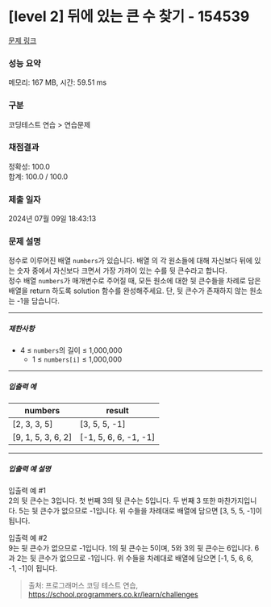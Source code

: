 # [level 2] 뒤에 있는 큰 수 찾기 - 154539 

[문제 링크](https://school.programmers.co.kr/learn/courses/30/lessons/154539) 

### 성능 요약

메모리: 167 MB, 시간: 59.51 ms

### 구분

코딩테스트 연습 > 연습문제

### 채점결과

정확성: 100.0<br/>합계: 100.0 / 100.0

### 제출 일자

2024년 07월 09일 18:43:13

### 문제 설명

<p>정수로 이루어진 배열 <code>numbers</code>가 있습니다. 배열 의 각 원소들에 대해 자신보다 뒤에 있는 숫자 중에서 자신보다 크면서 가장 가까이 있는 수를 뒷 큰수라고 합니다.<br>
정수 배열 <code>numbers</code>가 매개변수로 주어질 때, 모든 원소에 대한 뒷 큰수들을 차례로 담은 배열을 return 하도록 solution 함수를 완성해주세요. 단, 뒷 큰수가 존재하지 않는 원소는 -1을 담습니다.</p>

<hr>

<h5>제한사항</h5>

<ul>
<li>4 ≤ <code>numbers</code>의 길이 ≤ 1,000,000

<ul>
<li>1 ≤ <code>numbers[i]</code> ≤ 1,000,000</li>
</ul></li>
</ul>

<hr>

<h5>입출력 예</h5>
<table class="table">
        <thead><tr>
<th>numbers</th>
<th>result</th>
</tr>
</thead>
        <tbody><tr>
<td>[2, 3, 3, 5]</td>
<td>[3, 5, 5, -1]</td>
</tr>
<tr>
<td>[9, 1, 5, 3, 6, 2]</td>
<td>[-1, 5, 6, 6, -1, -1]</td>
</tr>
</tbody>
      </table>
<hr>

<h5>입출력 예 설명</h5>

<p>입출력 예 #1<br>
2의 뒷 큰수는 3입니다. 첫 번째 3의 뒷 큰수는 5입니다. 두 번째 3 또한 마찬가지입니다. 5는 뒷 큰수가 없으므로 -1입니다. 위 수들을 차례대로 배열에 담으면 [3, 5, 5, -1]이 됩니다.</p>

<p>입출력 예 #2<br>
9는 뒷 큰수가 없으므로 -1입니다. 1의 뒷 큰수는 5이며, 5와 3의 뒷 큰수는 6입니다. 6과 2는 뒷 큰수가 없으므로 -1입니다. 위 수들을 차례대로 배열에 담으면 [-1, 5, 6, 6, -1, -1]이 됩니다.</p>


> 출처: 프로그래머스 코딩 테스트 연습, https://school.programmers.co.kr/learn/challenges